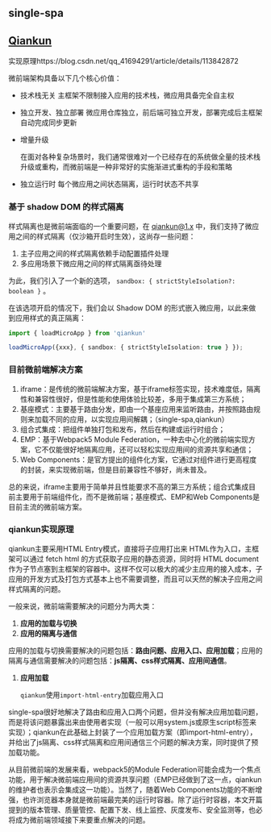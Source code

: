 ## single-spa

## [Qiankun](https://qiankun.umijs.org/zh)

实现原理https://blog.csdn.net/qq_41694291/article/details/113842872

微前端架构具备以下几个核心价值：

- 技术栈无关
  主框架不限制接入应用的技术栈，微应用具备完全自主权

- 独立开发、独立部署
  微应用仓库独立，前后端可独立开发，部署完成后主框架自动完成同步更新

- 增量升级

  在面对各种复杂场景时，我们通常很难对一个已经存在的系统做全量的技术栈升级或重构，而微前端是一种非常好的实施渐进式重构的手段和策略

- 独立运行时
  每个微应用之间状态隔离，运行时状态不共享

### 基于 shadow DOM 的样式隔离

样式隔离也是微前端面临的一个重要问题，在 qiankun@1.x 中，我们支持了微应用之间的样式隔离（仅沙箱开启时生效），这尚存一些问题：

1. 主子应用之间的样式隔离依赖手动配置插件处理
2. 多应用场景下微应用之间的样式隔离亟待处理

为此，我们引入了一个新的选项， `sandbox: { strictStyleIsolation?: boolean }` 。

在该选项开启的情况下，我们会以 Shadow DOM 的形式嵌入微应用，以此来做到应用样式的真正隔离：

```ts
import { loadMicroApp } from 'qiankun'

loadMicroApp({xxx}, { sandbox: { strictStyleIsolation: true } });
```

### 目前微前端解决方案

1. iframe：是传统的微前端解决方案，基于iframe标签实现，技术难度低，隔离性和兼容性很好，但是性能和使用体验比较差，多用于集成第三方系统；
2. 基座模式：主要基于路由分发，即由一个基座应用来监听路由，并按照路由规则来加载不同的应用，以实现应用间解耦；（single-spa,qiankun）
3. 组合式集成：把组件单独打包和发布，然后在构建或运行时组合；
4. EMP：基于Webpack5 Module Federation，一种去中心化的微前端实现方案，它不仅能很好地隔离应用，还可以轻松实现应用间的资源共享和通信；
5. Web Components：是官方提出的组件化方案，它通过对组件进行更高程度的封装，来实现微前端，但是目前兼容性不够好，尚未普及。

总的来说，iframe主要用于简单并且性能要求不高的第三方系统；组合式集成目前主要用于前端组件化，而不是微前端；基座模式、EMP和Web Components是目前主流的微前端方案。

### qiankun实现原理

qiankun主要采用HTML Entry模式，直接将子应用打出来 HTML作为入口，主框架可以通过 fetch html 的方式获取子应用的静态资源，同时将 HTML document 作为子节点塞到主框架的容器中。这样不仅可以极大的减少主应用的接入成本，子应用的开发方式及打包方式基本上也不需要调整，而且可以天然的解决子应用之间样式隔离的问题。

一般来说，微前端需要解决的问题分为两大类：

1. **应用的加载与切换**
2. **应用的隔离与通信**

应用的加载与切换需要解决的问题包括：**路由问题、应用入口、应用加载**；应用的隔离与通信需要解决的问题包括：**js隔离、css样式隔离、应用间通信**。

1. **应用加载**

   `qiankun`使用`import-html-entry`加载应用入口

single-spa很好地解决了路由和应用入口两个问题，但并没有解决应用加载问题，而是将该问题暴露出来由使用者实现（一般可以用system.js或原生script标签来实现）；qiankun在此基础上封装了一个应用加载方案（即import-html-entry），并给出了js隔离、css样式隔离和应用间通信三个问题的解决方案，同时提供了预加载功能。

从目前微前端的发展来看，webpack5的Module Federation可能会成为一个焦点功能，用于解决微前端应用间的资源共享问题（EMP已经做到了这一点，qiankun的维护者也表示会集成这一功能）。当然了，随着Web Components功能的不断增强，也许浏览器本身就是微前端最完美的运行时容器。除了运行时容器，本文开篇提到的版本管理、质量管控、配置下发、线上监控、灰度发布、安全监测等，也必将成为微前端领域接下来要重点解决的问题。

